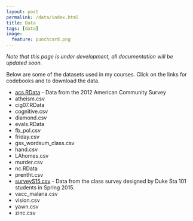 ```yaml
---
layout: post
permalink: /data/index.html
title: Data
tags: [data]
image:
  feature: punchcard.png
---
```


*Note that this page is under development, all documentation will be updated soon.*

Below are some of the datasets used in my courses. Click on the links for codebooks and to download the data.

* [acs.RData](acs.html) - Data from the 2012 American Community Survey
* atheism.csv
* cig07.RData
* cognitive.csv
* diamond.csv
* evals.RData
* fb_pol.csv
* friday.csv
* gss_wordsum_class.csv
* hand.csv
* LAhomes.csv
* murder.csv
* nc.RData
* prentht.csv
* [surveyS15.csv](surveyS15.html) - Data from the class survey designed by Duke Sta 101 students in Spring 2015.
* vacc_malaria.csv
* vision.csv
* yawn.csv
* zinc.csv